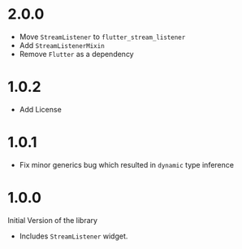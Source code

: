 # 2.0.0

- Move `StreamListener` to `flutter_stream_listener`
- Add `StreamListenerMixin`
- Remove `Flutter` as a dependency

# 1.0.2

- Add License

# 1.0.1

- Fix minor generics bug which resulted in `dynamic` type inference

# 1.0.0

Initial Version of the library

- Includes `StreamListener` widget.
